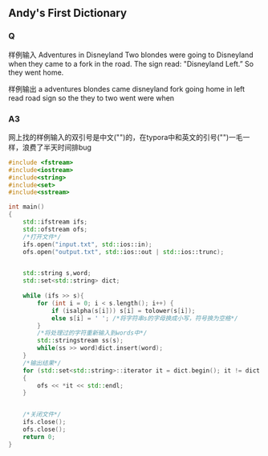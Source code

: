 ## Andy's First Dictionary



### Q

样例输入
Adventures in Disneyland Two blondes were going to Disneyland when they came to a fork in the road. The sign read: "Disneyland Left.” So they went home.

样例输出
a
adventures
blondes
came
disneyland
fork
going
home
in
left
read
road
sign
so
the
they
to
two
went
were
when

### A3 

网上找的样例输入的双引号是中文("")的，在typora中和英文的引号("")一毛一样，浪费了半天时间排bug

```c++
#include <fstream>
#include<iostream>
#include<string>
#include<set>
#include<sstream>

int main()
{
	std::ifstream ifs;
	std::ofstream ofs;
	/*打开文件*/
	ifs.open("input.txt", std::ios::in);
	ofs.open("output.txt", std::ios::out | std::ios::trunc);


	std::string s,word;
	std::set<std::string> dict;
	
	while (ifs >> s){
		for (int i = 0; i < s.length(); i++) {
			if (isalpha(s[i])) s[i] = tolower(s[i]);
			else s[i] = ' '; /*将字符串s的字母换成小写，符号换为空格*/
		}
		/*将处理过的字符重新输入到words中*/
		std::stringstream ss(s); 
		while(ss >> word)dict.insert(word);
	}
	/*输出结果*/
	for (std::set<std::string>::iterator it = dict.begin(); it != dict.end(); it++)
	{
		ofs << *it << std::endl;
	}


	/*关闭文件*/
	ifs.close();
	ofs.close();
	return 0;
}
```
